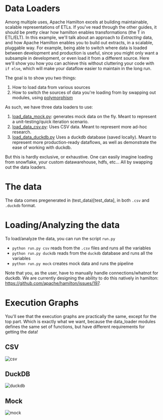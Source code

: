 # Data Loaders

Among multiple uses, Apache Hamilton excels at building maintainable, scalable representations of ETLs.
If you've read through the other guides, it should be pretty clear how hamilton enables transformations (the T in ETL/ELT).
In this example, we'll talk about an approach to _Extracting_ data, and how Apache Hamilton enables you to build out extracts,
in a scalable, pluggable way. For example, being able to switch where data is loaded between development and production
is useful, since you might only want a subsample in development, or even load it from a different source.
Here we'll show you how you can achieve this without cluttering your code with `if else`,
which will make your dataflow easier to maintain in the long run.

The goal is to show you two things:

1. How to load data from various sources
2. How to switch the sources of data you're loading from by swapping out modules, using [polymorphism](https://en.wikipedia.org/wiki/Polymorphism_(computer_science))

As such, we have three data loaders to use:

1. [load_data_mock.py](load_data_mock.py): generates mock data on the fly. Meant to represent a unit-testing/quick iteration scenario.
2. [load_data_csv.py](load_data_csv.py): Uses CSV data. Meant to represent more ad-hoc research.
3. [load_data_duckdb.py](load_data_duckdb.py) Uses a duckdb database (saved locally). Meant to represent more production-ready dataflows,
as well as demonstrate the ease of working with duckdb.

But this is hardly exclusive, or exhaustive. One can easily imagine loading from snowflake, your custom datawarehouse, hdfs, etc...
All by swapping out the data loaders.

# The data

The data comes pregenerated in (test_data)[test_data], in both `.csv` and `.duckdb` format.

# Loading/Analyzing the data

To load/analyze the data, you can run the script `run.py`

- `python run.py csv` reads from the `.csv` files and runs all the variables
- `python run.py duckdb` reads from the `duckdb` database and runs all the variables
- `python run.py mock` creates mock data and runs the pipeline

Note that you, as the user, have to manually handle connections/whatnot for duckdb.
We are currently designing the ability to do this natively in hamilton: https://github.com/apache/hamilton/issues/197.

# Execution Graphs
You'll see that the execution graphs are practically the same, except for the top part. Which is exactly what we want,
because the data_loader modules defines the same set of functions, but have different requirements for getting the data!

## CSV
![csv](csv_execution_graph.png)
## DuckDB
![duckdb](duckdb_execution_graph.png)
## Mock
![mock](mock_execution_graph.png)
